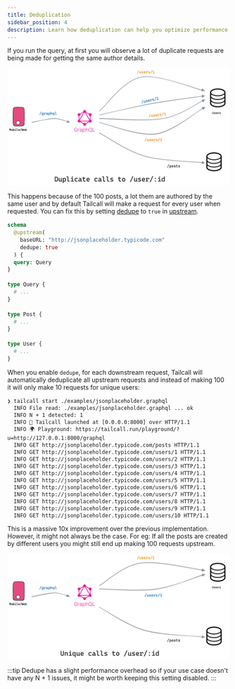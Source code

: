 ```yaml
---
title: Deduplication
sidebar_position: 4
description: Learn how deduplication can help you optimize performance and reduce server requests using Tailcall. Discover how to eliminate duplicate requests and improve response times using practical solutions and step-by-step examples with the TailCall CLI for GraphQL applications.
---
```


If you run the query, at first you will observe a lot of duplicate requests are being made for getting the same author details.

![Duplicate Upstream Calls](../../static/images/docs/n+1-duplicate.png)

This happens because of the 100 posts, a lot them are authored by the same user and by default Tailcall will make a request for every user when requested. You can fix this by setting [dedupe](../directives/upstream.md#dedupe) to `true` in [upstream](../directives/upstream.md).

```graphql {4}
schema
  @upstream(
    baseURL: "http://jsonplaceholder.typicode.com"
    dedupe: true
  ) {
  query: Query
}

type Query {
  # ...
}

type Post {
  # ...
}

type User {
  # ...
}
```

When you enable `dedupe`, for each downstream request, Tailcall will automatically deduplicate all upstream requests and instead of making 100 it will only make 10 requests for unique users:

```text {6-16}
❯ tailcall start ./examples/jsonplaceholder.graphql
  INFO File read: ./examples/jsonplaceholder.graphql ... ok
  INFO N + 1 detected: 1
  INFO 🚀 Tailcall launched at [0.0.0.0:8000] over HTTP/1.1
  INFO 🌍 Playground: https://tailcall.run/playground/?u=http://127.0.0.1:8000/graphql
  INFO GET http://jsonplaceholder.typicode.com/posts HTTP/1.1
  INFO GET http://jsonplaceholder.typicode.com/users/1 HTTP/1.1
  INFO GET http://jsonplaceholder.typicode.com/users/2 HTTP/1.1
  INFO GET http://jsonplaceholder.typicode.com/users/3 HTTP/1.1
  INFO GET http://jsonplaceholder.typicode.com/users/4 HTTP/1.1
  INFO GET http://jsonplaceholder.typicode.com/users/5 HTTP/1.1
  INFO GET http://jsonplaceholder.typicode.com/users/6 HTTP/1.1
  INFO GET http://jsonplaceholder.typicode.com/users/7 HTTP/1.1
  INFO GET http://jsonplaceholder.typicode.com/users/8 HTTP/1.1
  INFO GET http://jsonplaceholder.typicode.com/users/9 HTTP/1.1
  INFO GET http://jsonplaceholder.typicode.com/users/10 HTTP/1.1
```

This is a massive 10x improvement over the previous implementation. However, it might not always be the case. For eg: If all the posts are created by different users you might still end up making 100 requests upstream.

![Unique Upstream Calls](../../static/images/docs/n+1-unique.png)

:::tip
Dedupe has a slight performance overhead so if your use case doesn't have any N + 1 issues, it might be worth keeping this setting disabled.
:::

